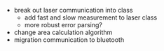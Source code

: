 * break out laser communication into class
    * add fast and slow measurement to laser class
    * more robust error parsing?
* change area calculation algorithm
* migration communication to bluetooth
